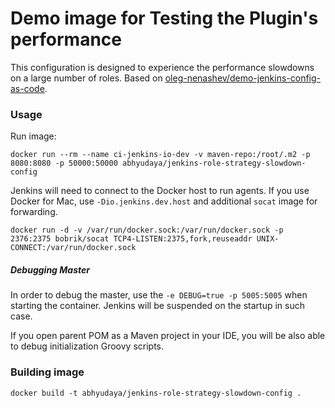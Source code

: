 Demo image for Testing the Plugin's performance
===

This configuration is designed to experience the performance slowdowns on a large number
of roles. Based on [oleg-nenashev/demo-jenkins-config-as-code](https://github.com/oleg-nenashev/demo-jenkins-config-as-code).

### Usage

Run image:

```shell
docker run --rm --name ci-jenkins-io-dev -v maven-repo:/root/.m2 -p 8080:8080 -p 50000:50000 abhyudaya/jenkins-role-strategy-slowdown-config
```

Jenkins will need to connect to the Docker host to run agents.
If you use Docker for Mac, use `-Dio.jenkins.dev.host` and additional `socat` image for forwarding.

```shell
docker run -d -v /var/run/docker.sock:/var/run/docker.sock -p 2376:2375 bobrik/socat TCP4-LISTEN:2375,fork,reuseaddr UNIX-CONNECT:/var/run/docker.sock
```

##### Debugging Master

In order to debug the master, use the `-e DEBUG=true -p 5005:5005` when starting the container.
Jenkins will be suspended on the startup in such case.

If you open parent POM as a Maven project in your IDE, 
you will be also able to debug initialization Groovy scripts.

### Building image

```shell
docker build -t abhyudaya/jenkins-role-strategy-slowdown-config .
```
